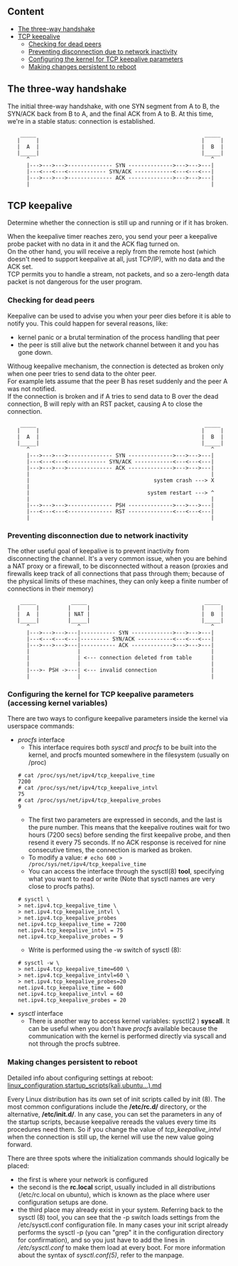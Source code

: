 ## Content
* [The three-way handshake](#three-way_handshake)
* [TCP keepalive](#keepalive)
  *  [Checking for dead peers](#checking_for_dead_peers)
  *  [Preventing disconnection due to network inactivity](#prev_disconn_due_to_innactivity)
  *  [Configuring the kernel for TCP keepalive parameters](#conf_kernel_keepalive)
  *  [Making changes persistent to reboot](#make_changes_persistent_to_reboot)

## The three-way handshake <a name="three-way_handshake"/>
The initial three-way handshake, with one SYN segment from A to B, the SYN/ACK back from B to A, and the final ACK from A to B. At this time, we're in a stable status: connection is established.
```
    _____                                                     _____
   |     |                                                   |     |
   |  A  |                                                   |  B  |
   |_____|                                                   |_____|
      ^                                                         ^
      |--->--->--->-------------- SYN -------------->--->--->---|
      |---<---<---<------------ SYN/ACK ------------<---<---<---|
      |--->--->--->-------------- ACK -------------->--->--->---|
      |                                                         |
```

## TCP keepalive <a name="keepalive"/>
Determine whether the connection is still up and running or if it has broken.

When the keepalive timer reaches zero, you send your peer a keepalive probe packet with no data in it and the ACK flag turned on.\
On the other hand, you will receive a reply from the remote host (which doesn't need to support keepalive at all, just TCP/IP), with no data and the ACK set.\
TCP permits you to handle a stream, not packets, and so a zero-length data packet is not dangerous for the user program.
  

### Checking for dead peers <a name="checking_for_dead_peers"/>
Keepalive can be used to advise you when your peer dies before it is able to notify you. 
This could happen for several reasons, like:
  * kernel panic or a brutal termination of the process handling that peer
  * the peer is still alive but the network channel between it and you has gone down.
  
Withoug keepalive mechanism, the connection is detected as broken only when one peer tries to send data to the ohter peer.\
For example lets assume that the peer B has reset suddenly and the peer A was not notified.\
If the connection is broken and if A tries to send data to B over the dead connection, B will reply with an RST packet, causing A to close the connection.
```
    _____                                                     _____
   |     |                                                   |     |
   |  A  |                                                   |  B  |
   |_____|                                                   |_____|
      ^                                                         ^
      |--->--->--->-------------- SYN -------------->--->--->---|
      |---<---<---<------------ SYN/ACK ------------<---<---<---|
      |--->--->--->-------------- ACK -------------->--->--->---|
      |                                                         |
      |                                       system crash ---> X
      |
      |                                     system restart ---> ^
      |                                                         |
      |--->--->--->-------------- PSH -------------->--->--->---|
      |---<---<---<-------------- RST --------------<---<---<---|
      |                                                         |
```

### Preventing disconnection due to network inactivity <a name="prev_disconn_due_to_innactivity"/>
The other useful goal of keepalive is to prevent inactivity from disconnecting the channel. It's a very common issue, when you are behind a NAT proxy or a firewall, to be disconnected without a reason (proxies and firewalls keep track of all connections that pass through them; because of the physical limits of these machines, they can only keep a finite number of connections in their memory)

```
    _____           _____                                     _____
   |     |         |     |                                   |     |
   |  A  |         | NAT |                                   |  B  |
   |_____|         |_____|                                   |_____|
      ^               ^                                         ^
      |--->--->--->---|----------- SYN ------------->--->--->---|
      |---<---<---<---|--------- SYN/ACK -----------<---<---<---|
      |--->--->--->---|----------- ACK ------------->--->--->---|
      |               |                                         |
      |               | <--- connection deleted from table      |
      |               |                                         |
      |--->- PSH ->---| <--- invalid connection                 |
      |               |                                         |

```

### Configuring the kernel for TCP keepalive parameters (accessing kernel variables) <a name="conf_kernel_keepalive"/>
There are two ways to configure keepalive parameters inside the kernel via userspace commands:
* *procfs* interface
  * This interface requires both *sysctl* and *procfs* to be built into the kernel, and procfs mounted somewhere in the filesystem (usually on /proc)
  ```
  # cat /proc/sys/net/ipv4/tcp_keepalive_time
  7200
  # cat /proc/sys/net/ipv4/tcp_keepalive_intvl
  75
  # cat /proc/sys/net/ipv4/tcp_keepalive_probes
  9
  ```
  * The first two parameters are expressed in seconds, and the last is the pure number. This means that the keepalive routines wait for two hours (7200 secs) before sending the first keepalive probe, and then resend it every 75 seconds. If no ACK response is received for nine consecutive times, the connection is marked as broken.
  * To modify a value: `# echo 600 > /proc/sys/net/ipv4/tcp_keepalive_time`
  * You can access the interface through the sysctl(8) **tool**, specifying what you want to read or write (Note that sysctl names are very close to procfs paths).
  ```
  # sysctl \
  > net.ipv4.tcp_keepalive_time \
  > net.ipv4.tcp_keepalive_intvl \
  > net.ipv4.tcp_keepalive_probes
  net.ipv4.tcp_keepalive_time = 7200
  net.ipv4.tcp_keepalive_intvl = 75
  net.ipv4.tcp_keepalive_probes = 9
  ```
  * Write is performed using the -w switch of sysctl (8):
  ```
  # sysctl -w \
  > net.ipv4.tcp_keepalive_time=600 \
  > net.ipv4.tcp_keepalive_intvl=60 \
  > net.ipv4.tcp_keepalive_probes=20
  net.ipv4.tcp_keepalive_time = 600
  net.ipv4.tcp_keepalive_intvl = 60
  net.ipv4.tcp_keepalive_probes = 20
  ```
* *sysctl* interface
  * There is another way to access kernel variables: sysctl(2 ) **syscall**. It can be useful when you don't have *procfs* available because the communication with the kernel is performed directly via syscall and not through the procfs subtree.
 
### Making changes persistent to reboot <a name="make_changes_persistent_to_reboot"/>
Detailed info about configuring settings at reboot: [linux_configuration,startup_scripts(kali,ubuntu...).md](./linux_configuration,startup_scripts(kali,ubuntu...).md)

Every Linux distribution has its own set of init scripts called by init (8). The most common configurations include the **/etc/rc.d/** directory, or the alternative, **/etc/init.d/**. In any case, you can set the parameters in any of the startup scripts, because keepalive rereads the values every time its procedures need them. So if you change the value of _tcp_keepalive_intvl_ when the connection is still up, the kernel will use the new value going forward.

There are three spots where the initialization commands should logically be placed: 
* the first is where your network is configured
* the second is the **rc.local** script, usually included in all distributions (/etc/rc.local on ubuntu), which is known as the place where user configuration setups are done. 
* the third place may already exist in your system. Referring back to the sysctl (8) tool, you can see that the -p switch loads settings from the /etc/sysctl.conf configuration file. In many cases your init script already performs the sysctl -p (you can "grep" it in the configuration directory for confirmation), and so you just have to add the lines in _/etc/sysctl.conf_ to make them load at every boot. For more information about the syntax of _sysctl.conf(5)_, refer to the manpage.
